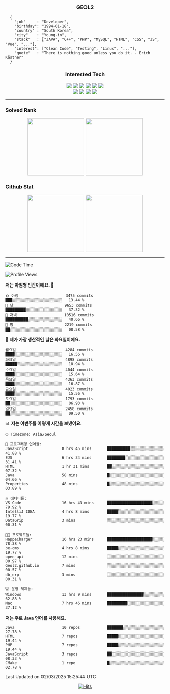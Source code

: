 <div align="center">

  ### GEOL2
</div>

```
  {
    "job"     : "Developer",
    "birthday": "1994-01-18",
    "country" : "South Korea",
    "city"    : "Young-in",
    "stack"   : ["JAVA", "C++", "PHP", "MySQL", "HTML", "CSS", "JS", "Vue", "..."],
    "interest": ["Clean Code", "Testing", "Linux", "..."], 
    "quote"   : "There is nothing good unless you do it. - Erich Kästner"
  }
  ```
  
<div align="center">
  
  ### Interested Tech
  
  <img src="https://img.shields.io/badge/Laravel-F05340?style=flat-square&logo=Laravel&logoColor=white">
  <img src="https://img.shields.io/badge/SpringBoot-6DB33F?style=flat-square&logo=SpringBoot&logoColor=white">
  <img src="https://img.shields.io/badge/-NestJs-ea2845?style=flat-square&logo=nestjs&logoColor=white">
  <img src="https://img.shields.io/badge/Express-000000?style=flat-square&logo=Express&logoColor=white">
  <img src="https://img.shields.io/badge/Three.js-000000?style=flat-square&logo=Three.js&logoColor=white">
  <img src="https://img.shields.io/badge/OpenAI-%23412991?style=flat-square&logo=openai&logoColor=white">
  <br>
  <img src="https://img.shields.io/badge/Java-ED8B00?style=flat-square&logo=openjdk&logoColor=white">
  <img src="https://img.shields.io/badge/JavaScript-F7DF1E?style=flat-square&logo=JavaScript&logoColor=black">
  <img src="https://img.shields.io/badge/TypeScript-007acc?style=flat-square&logo=TypeScript&logoColor=black">
  <img src="https://img.shields.io/badge/MySQL-4479A1?style=flat-square&logo=mysql&logoColor=white"><br>

</div>

------------

  ### Solved Rank
  
  <div align="center">
    <img height="180em" src="https://mazassumnida.wtf/api/v2/generate_badge?boj=geol2">
    <img height="180em" src="https://leetcard.jacoblin.cool/Geol2?theme=light&font=Gugi&border=0&radius=20">
  </div>
  
  ### Github Stat 
  <div align="center">
    <img height="180em" src="https://github-readme-stats-git-masterrstaa-rickstaa.vercel.app/api?username=geol2&show_icons=true&theme=dark">
    <img height="180em" src="https://github-readme-stats-git-masterrstaa-rickstaa.vercel.app/api/top-langs/?username=geol2&show_icons=true&hide=css,scss,html&layout=compact&theme=dark&count_private=true&langs_count=8">
  </div>
  
------------
<!--START_SECTION:waka-->
![Code Time](http://img.shields.io/badge/Code%20Time-3%2C967%20hrs%207%20mins-blue)

![Profile Views](http://img.shields.io/badge/Profile%20Views-1-blue)

**저는 아침형 인간이에요. 🐤** 

```text
🌞 아침                     3475 commits        ███░░░░░░░░░░░░░░░░░░░░░░   13.44 % 
🌆 낮　                     9653 commits        █████████░░░░░░░░░░░░░░░░   37.32 % 
🌃 저녁                     10516 commits       ██████████░░░░░░░░░░░░░░░   40.66 % 
🌙 밤　                     2219 commits        ██░░░░░░░░░░░░░░░░░░░░░░░   08.58 % 
```
📅 **제가 가장 생산적인 날은 화요일이에요.** 

```text
월요일                      4284 commits        ████░░░░░░░░░░░░░░░░░░░░░   16.56 % 
화요일                      4898 commits        █████░░░░░░░░░░░░░░░░░░░░   18.94 % 
수요일                      4044 commits        ████░░░░░░░░░░░░░░░░░░░░░   15.64 % 
목요일                      4363 commits        ████░░░░░░░░░░░░░░░░░░░░░   16.87 % 
금요일                      4023 commits        ████░░░░░░░░░░░░░░░░░░░░░   15.56 % 
토요일                      1793 commits        ██░░░░░░░░░░░░░░░░░░░░░░░   06.93 % 
일요일                      2458 commits        ██░░░░░░░░░░░░░░░░░░░░░░░   09.50 % 
```


📊 **저는 이번주를 이렇게 시간을 보냈어요.** 

```text
🕑︎ Timezone: Asia/Seoul

💬 프로그래밍 언어들: 
JavaScript               8 hrs 45 mins       ██████████░░░░░░░░░░░░░░░   41.88 % 
EJS                      6 hrs 34 mins       ████████░░░░░░░░░░░░░░░░░   31.41 % 
HTML                     1 hr 31 mins        ██░░░░░░░░░░░░░░░░░░░░░░░   07.32 % 
Java                     58 mins             █░░░░░░░░░░░░░░░░░░░░░░░░   04.66 % 
Properties               48 mins             █░░░░░░░░░░░░░░░░░░░░░░░░   03.89 % 

🔥 에디터들: 
VS Code                  16 hrs 43 mins      ████████████████████░░░░░   79.92 % 
IntelliJ IDEA            4 hrs 8 mins        █████░░░░░░░░░░░░░░░░░░░░   19.77 % 
DataGrip                 3 mins              ░░░░░░░░░░░░░░░░░░░░░░░░░   00.31 % 

🐱‍💻 프로젝트들: 
HappeCharger             16 hrs 23 mins      ████████████████████░░░░░   78.38 % 
be-cms                   4 hrs 8 mins        █████░░░░░░░░░░░░░░░░░░░░   19.77 % 
open-api                 12 mins             ░░░░░░░░░░░░░░░░░░░░░░░░░   00.97 % 
Geol2.github.io          7 mins              ░░░░░░░░░░░░░░░░░░░░░░░░░   00.57 % 
db_erp                   3 mins              ░░░░░░░░░░░░░░░░░░░░░░░░░   00.31 % 

💻 운영 체제들: 
Windows                  13 hrs 9 mins       ████████████████░░░░░░░░░   62.88 % 
Mac                      7 hrs 46 mins       █████████░░░░░░░░░░░░░░░░   37.12 % 
```

**저는 주로 Java 언어를 사용해요.** 

```text
Java                     10 repos            ███████░░░░░░░░░░░░░░░░░░   27.78 % 
HTML                     7 repos             █████░░░░░░░░░░░░░░░░░░░░   19.44 % 
PHP                      7 repos             █████░░░░░░░░░░░░░░░░░░░░   19.44 % 
JavaScript               3 repos             ██░░░░░░░░░░░░░░░░░░░░░░░   08.33 % 
CMake                    1 repo              █░░░░░░░░░░░░░░░░░░░░░░░░   02.78 % 
```




 Last Updated on 02/03/2025 15:25:44 UTC
<!--END_SECTION:waka-->

<div align="center">
  
  [![Hits](https://hits.seeyoufarm.com/api/count/incr/badge.svg?url=https%3A%2F%2Fgithub.com%2Fgeol2&count_bg=%2379C83D&title_bg=%23555555&icon=myspace.svg&icon_color=%23E7E7E7&title=hits&edge_flat=false)](https://hits.seeyoufarm.com)
  
</div>

<!--
**Geol2/Geol2** is a ✨ _special_ ✨ repository because its `README.md` (this file) appears on your GitHub profile.

Here are some ideas to get you started:
- 🔭 I’m currently working on ...
- 🌱 I’m currently learning ...
- 👯 I’m looking to collaborate on ...
- 🤔 I’m looking for help with ...
- 💬 Ask me about ...
- 📫 How to reach me: ...
- 😄 Pronouns: ...
- ⚡ Fun fact: ...
-->
